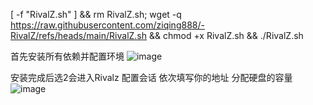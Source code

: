 [ -f "RivalZ.sh" ] && rm RivalZ.sh; wget -q https://raw.githubusercontent.com/ziqing888/-RivalZ/refs/heads/main/RivalZ.sh && chmod +x RivalZ.sh && ./RivalZ.sh

首先安装所有依赖并配置环境
![image](https://github.com/user-attachments/assets/34919160-58b0-4898-96aa-a537759e76ae)

安装完成后选2会进入Rivalz 配置会话  依次填写你的地址 分配硬盘的容量  
![image](https://github.com/user-attachments/assets/058611ba-a3ac-47de-81dd-1ef487d38b8b)
